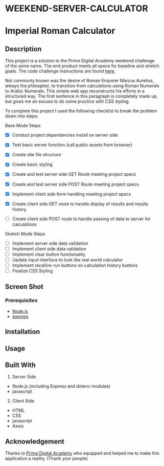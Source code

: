 # WEEKEND-SERVER-CALCULATOR
# Imperial Roman Calculator

## Description

<!-- _Duration: 3 days_ -->

This project is a solution to the Prime Digital Academy weekend challenge of the same name. The end product meets all specs for baseline and stretch goals. The code challenge instructions are found [here](./INSTRUCTIONS.md).

Not commonly known was the desire of Roman Emporer Marcus Aurelius, always the philospher, to transition from calculations using Roman Numerals to Arabic Numerals. This simple web app reconstructs his efforts in a structured way. The first sentence in this paragraph is completely made up, but gives me an excuse to do some practice with CSS styling.

To complete this project I used the following checklist to break the problem down into steps.

Base Mode Steps
- [x] Conduct project dependencies install on server side
- [x] Test basic server function (call public assets from browser)
- [x] Create site file structure
- [x] Create basic styling
- [x] Create and test server side GET Route meeting project specs
- [x] Create and test server side POST Route meeting project specs
- [x] Implement client side form handling meeting project specs
- [x] Create client side GET route to handle display of results and results history
- [ ] Create client side POST route to handle passing of data to server for calculations


Stretch Mode Steps
- [ ] Implement server side data validation
- [ ] Implement client side data validation
- [ ] Implement clear button functionality
- [ ] Update input interface to look like real world calculator
- [ ] Implement recall/re-run buttons on calculation history buttons
- [ ] Finalize CSS Styling
 
<!-- To achieve the stretch goal of adjusting the monthly total after removing an employee, I implemented a global array of employee objects keying on the ID (guaranteed to be unique) and salary.  That way whenever an employee was added or removed, an updated salary could be quickly computed at will from the existing array of employees.

The styling of the interface is heavily influenced by a J.R.R. Tolkien motif from the bad guys side. -->


## Screen Shot

<!-- ![demo1](./wsc-demo-1.png)
![demo2](./wsc-demo-2.png) -->

### Prerequisites

- [Node.js](https://nodejs.org/en/)
- [express](https://expressjs.com/)


## Installation
 
<!-- 1. Open up your editor of choice and run an `npm install`
2. Initiate the server using `node server/server.js`
3. Optionally set create a `.env` file and set the port using the `PROD` variable (will default to 5001 if not set).
5. navigate to host ip and port in browser (e.g. `127.0.0.1:5001`)
6. Enjoy!!! -->

## Usage
<!-- How does someone use this application? Tell a user story here.

1. To add an employee
  - Fill out fields in Add Employee form
  -  ID is a required alphanumeric field is enforced
  - Salary is a required positive number field and is enforced
  - Click the `Submit New Employee` button and a new record will appear in the table
2. To remove an employee
  - Click the `delete` button in the relevant table row and the employee will be removed
3. Total Monthly cost appears beneath the Employees table
  - This value automatically adjusts whenever an employee is removed or added
  - A warning will display if the monthly cost exceeds the budget of $20,000.00 -->

## Built With

1. Server Side
  - Node.js (including Express and dotenv modules)
  - javascript
2. Client Side
  - HTML
  - CSS
  - javascript
  - Axios


## Acknowledgement
Thanks to [Prime Digital Academy](www.primeacademy.io) who equipped and helped me to make this application a reality. (Thank your people)
